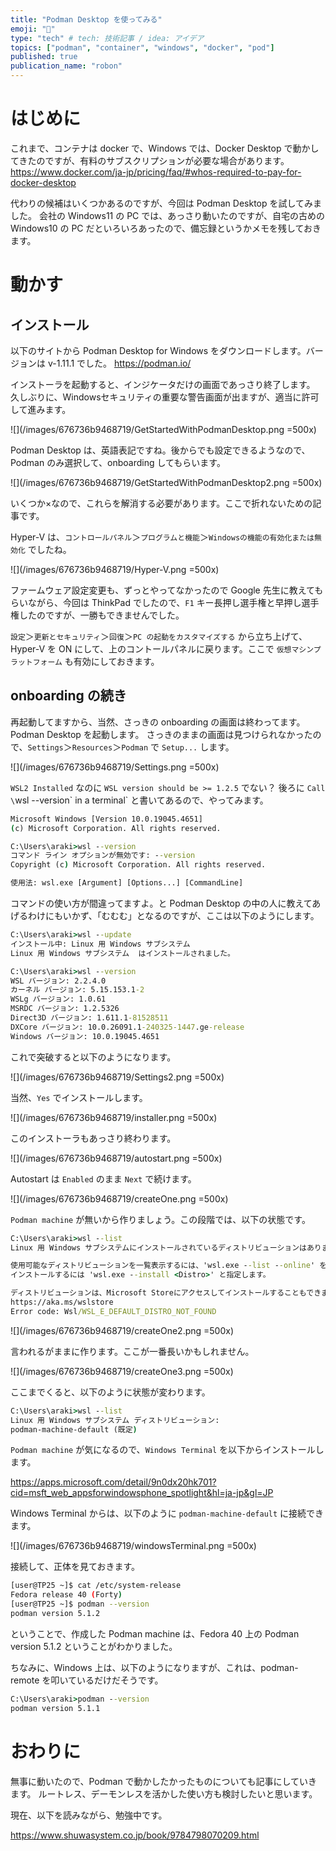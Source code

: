 ```yaml
---
title: "Podman Desktop を使ってみる"
emoji: "🦭"
type: "tech" # tech: 技術記事 / idea: アイデア
topics: ["podman", "container", "windows", "docker", "pod"]
published: true
publication_name: "robon"
---
```


# はじめに
これまで、コンテナは docker で、Windows では、Docker Desktop で動かしてきたのですが、有料のサブスクリプションが必要な場合があります。
https://www.docker.com/ja-jp/pricing/faq/#whos-required-to-pay-for-docker-desktop

代わりの候補はいくつかあるのですが、今回は Podman Desktop を試してみました。
会社の Windows11 の PC では、あっさり動いたのですが、自宅の古めの Windows10 の PC だといろいろあったので、備忘録というかメモを残しておきます。

# 動かす
## インストール
以下のサイトから Podman Desktop for Windows をダウンロードします。バージョンは v-1.11.1 でした。
https://podman.io/

インストーラを起動すると、インジケータだけの画面であっさり終了します。
久しぶりに、Windowsセキュリティの重要な警告画面が出ますが、適当に許可して進みます。

![](/images/676736b9468719/GetStartedWithPodmanDesktop.png =500x)

Podman Desktop は、英語表記ですね。後からでも設定できるようなので、Podman のみ選択して、onboarding してもらいます。

![](/images/676736b9468719/GetStartedWithPodmanDesktop2.png =500x)

いくつか×なので、これらを解消する必要があります。ここで折れないための記事です。

Hyper-V は、`コントロールパネル`＞`プログラムと機能`＞`Windowsの機能の有効化または無効化` でしたね。

![](/images/676736b9468719/Hyper-V.png =500x)

ファームウェア設定変更も、ずっとやってなかったので Google 先生に教えてもらいながら、今回は ThinkPad でしたので、`F1` キー長押し選手権と早押し選手権したのですが、一勝もできませんでした。

`設定`＞`更新とセキュリティ`＞`回復`＞`PC の起動をカスタマイズする` から立ち上げて、Hyper-V を ON にして、上のコントールパネルに戻ります。ここで `仮想マシンプラットフォーム` も有効にしておきます。

## onboarding の続き
再起動してますから、当然、さっきの onboarding の画面は終わってます。Podman Desktop を起動します。
さっきのままの画面は見つけられなかったので、`Settings`＞`Resources`＞`Podman` で `Setup...` します。

![](/images/676736b9468719/Settings.png =500x)

`WSL2 Installed` なのに `WSL version should be >= 1.2.5` でない？
後ろに `Call \`wsl --version\` in a terminal` と書いてあるので、やってみます。

```cmd
Microsoft Windows [Version 10.0.19045.4651]
(c) Microsoft Corporation. All rights reserved.

C:\Users\araki>wsl --version
コマンド ライン オプションが無効です: --version
Copyright (c) Microsoft Corporation. All rights reserved.

使用法: wsl.exe [Argument] [Options...] [CommandLine]
```

コマンドの使い方が間違ってますよ。と Podman Desktop の中の人に教えてあげるわけにもいかず、「むむむ」となるのですが、ここは以下のようにします。

```cmd
C:\Users\araki>wsl --update
インストール中: Linux 用 Windows サブシステム
Linux 用 Windows サブシステム  はインストールされました。

C:\Users\araki>wsl --version
WSL バージョン: 2.2.4.0
カーネル バージョン: 5.15.153.1-2
WSLg バージョン: 1.0.61
MSRDC バージョン: 1.2.5326
Direct3D バージョン: 1.611.1-81528511
DXCore バージョン: 10.0.26091.1-240325-1447.ge-release
Windows バージョン: 10.0.19045.4651
```

これで突破すると以下のようになります。

![](/images/676736b9468719/Settings2.png =500x)

当然、`Yes` でインストールします。

![](/images/676736b9468719/installer.png =500x)

このインストーラもあっさり終わります。

![](/images/676736b9468719/autostart.png =500x)

Autostart は `Enabled` のまま `Next` で続けます。

![](/images/676736b9468719/createOne.png =500x)

`Podman machine` が無いから作りましょう。この段階では、以下の状態です。

```cmd
C:\Users\araki>wsl --list
Linux 用 Windows サブシステムにインストールされているディストリビューションはありません。

使用可能なディストリビューションを一覧表示するには、'wsl.exe --list --online' を使用します
インストールするには 'wsl.exe --install <Distro>' と指定します。

ディストリビューションは、Microsoft Storeにアクセスしてインストールすることもできます:
https://aka.ms/wslstore
Error code: Wsl/WSL_E_DEFAULT_DISTRO_NOT_FOUND
```

![](/images/676736b9468719/createOne2.png =500x)

言われるがままに作ります。ここが一番長いかもしれません。

![](/images/676736b9468719/createOne3.png =500x)

ここまでくると、以下のように状態が変わります。

```cmd
C:\Users\araki>wsl --list
Linux 用 Windows サブシステム ディストリビューション:
podman-machine-default (既定)
```

`Podman machine` が気になるので、`Windows Terminal` を以下からインストールします。

https://apps.microsoft.com/detail/9n0dx20hk701?cid=msft_web_appsforwindowsphone_spotlight&hl=ja-jp&gl=JP

Windows Terminal からは、以下のように `podman-machine-default` に接続できます。

![](/images/676736b9468719/windowsTerminal.png =500x)

接続して、正体を見ておきます。

```bash
[user@TP25 ~]$ cat /etc/system-release
Fedora release 40 (Forty)
[user@TP25 ~]$ podman --version
podman version 5.1.2
```

ということで、作成した Podman machine は、Fedora 40 上の Podman version 5.1.2 ということがわかりました。

ちなみに、Windows 上は、以下のようになりますが、これは、podman-remote を叩いているだけだそうです。

```cmd
C:\Users\araki>podman --version
podman version 5.1.1
```

# おわりに
無事に動いたので、Podman で動かしたかったものについても記事にしていきます。
ルートレス、デーモンレスを活かした使い方も検討したいと思います。

現在、以下を読みながら、勉強中です。

https://www.shuwasystem.co.jp/book/9784798070209.html
